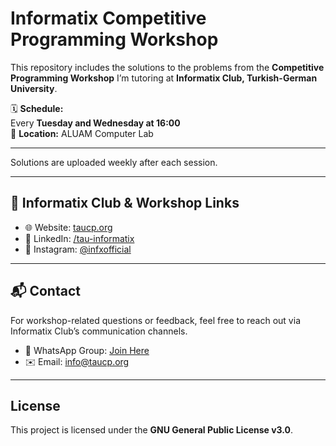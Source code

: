 # Informatix Competitive Programming Workshop

This repository includes the solutions to the problems from the **Competitive Programming Workshop** I’m tutoring at **Informatix Club, Turkish-German University**.

🗓 **Schedule:**  
Every **Tuesday and Wednesday at 16:00**  
🏫 **Location:** ALUAM Computer Lab

---

Solutions are uploaded weekly after each session.

---

## 🔗 Informatix Club & Workshop Links
- 🌐 Website: [taucp.org](https://taucp.org/)  
- 💼 LinkedIn: [/tau-informatix](https://www.linkedin.com/company/tau-informatix)  
- 📸 Instagram: [@infxofficial](https://www.instagram.com/infxofficial)  

---

## 📬 Contact
For workshop-related questions or feedback, feel free to reach out via Informatix Club’s communication channels.

- 💬 WhatsApp Group: [Join Here](https://taucp.netlify.app/)  
- ✉️ Email: [info@taucp.org](mailto:info@taucp.org)  

---

## License

This project is licensed under the **GNU General Public License v3.0**.
